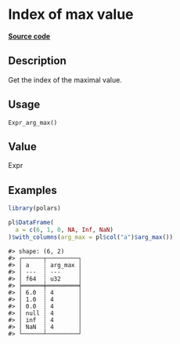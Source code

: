 

# Index of max value

[**Source code**](https://github.com/pola-rs/r-polars/tree/8387e0a88c6889e6449b053999aada405c241066/R/after-wrappers.R#L20)

## Description

Get the index of the maximal value.

## Usage

<pre><code class='language-R'>Expr_arg_max()
</code></pre>

## Value

Expr

## Examples

``` r
library(polars)

pl$DataFrame(
  a = c(6, 1, 0, NA, Inf, NaN)
)$with_columns(arg_max = pl$col("a")$arg_max())
```

    #> shape: (6, 2)
    #> ┌──────┬─────────┐
    #> │ a    ┆ arg_max │
    #> │ ---  ┆ ---     │
    #> │ f64  ┆ u32     │
    #> ╞══════╪═════════╡
    #> │ 6.0  ┆ 4       │
    #> │ 1.0  ┆ 4       │
    #> │ 0.0  ┆ 4       │
    #> │ null ┆ 4       │
    #> │ inf  ┆ 4       │
    #> │ NaN  ┆ 4       │
    #> └──────┴─────────┘

